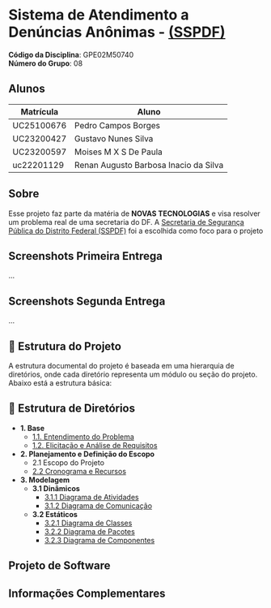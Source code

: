 # Sistema de Atendimento a Denúncias Anônimas - [(SSPDF)](https://www.ssp.df.gov.br)

**Código da Disciplina**: GPE02M50740<br>
**Número do Grupo**: 08<br>

## Alunos
|Matrícula | Aluno |
| -- | -- |
| UC25100676  |  Pedro Campos Borges |
| UC23200427  |  Gustavo Nunes Silva |
| UC23200597  |  Moises M X S De Paula |
| uc22201129  |  Renan Augusto Barbosa Inacio da Silva |

## Sobre 
Esse projeto faz parte da matéria de <strong>NOVAS TECNOLOGIAS</strong> e visa resolver um problema real de uma secretaria do DF.
A [Secretaria de Segurança Pública do Distrito Federal (SSPDF)](https://www.ssp.df.gov.br) foi a escolhida como foco para o projeto

## Screenshots Primeira Entrega
...

## Screenshots Segunda Entrega
...

## 📁 Estrutura do Projeto

A estrutura documental do projeto é baseada em uma hierarquia de diretórios, onde cada diretório representa um módulo ou seção do projeto. Abaixo está a estrutura básica:

## 📄 Estrutura de Diretórios

- **1. Base**
  - [1.1. Entendimento do Problema](/Base/1.1.EntendimentoDoProblema)
  - [1.2. Elicitação e Análise de Requisitos](/Base/1.2.ElicitacaoAnaliseRequisitos)
- **2. Planejamento e Definição do Escopo**
  - 2.1 Escopo do Projeto
  - [2.2 Cronograma e Recursos](Planejamento/1.1.Cronograma.md)
- **3. Modelagem**
  - **3.1 Dinâmicos**
    - [3.1.1 Diagrama de Atividades](/Modelagem/Dinâmicos/1.1.DiagramaDeAtividades.md)
    - [3.1.2 Diagrama de Comunicação](/Modelagem/Dinâmicos/1.2.DiagramaDeComunicação.md)
  - **3.2 Estáticos**
    - [3.2.1 Diagrama de Classes](/Modelagem/Estáticos/1.1.DiagramaDeClasses.md)
    - [3.2.2 Diagrama de Pacotes](/Modelagem/Estáticos/1.2.DiagramaDePacotes.md)
    - [3.2.3 Diagrama de Componentes](/Modelagem/Estáticos/1.3.DiagramaDeComponentes.md)

## Projeto de Software

## Informações Complementares 
